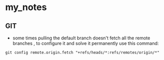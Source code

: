 # my_notes
## GIT
- some times pulling the default branch doesn't fetch all the remote branches , to configure it and solve it permanently use this command:
```
git config remote.origin.fetch "+refs/heads/*:refs/remotes/origin/*"

```
